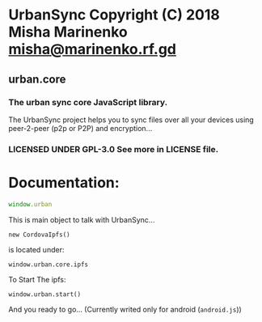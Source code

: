 # UrbanSync Copyright (C) 2018 Misha Marinenko <misha@marinenko.rf.gd>
## urban.core
### The urban sync core JavaScript library.
The UrbanSync project helps you to sync files over all your devices using peer-2-peer (p2p or P2P) and encryption...
### LICENSED UNDER GPL-3.0 See more in LICENSE file.

# Documentation: 
```javascript
window.urban
```
This is main object to talk with UrbanSync...

```
new CordovaIpfs() 
```
is located under:
```
window.urban.core.ipfs
```
To Start The ipfs:
```
window.urban.start()
```
And you ready to go... (Currently writed only for android (` android.js `))
